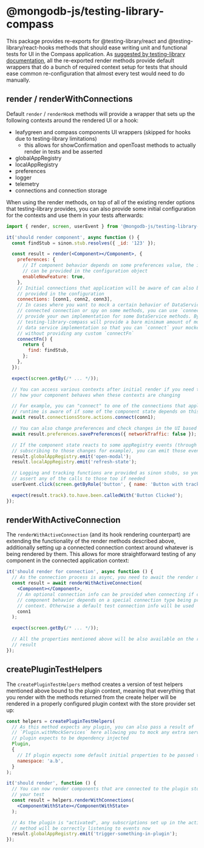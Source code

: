 # @mongodb-js/testing-library-compass

This package provides re-exports for @testing-library/react and @testing-library/react-hooks methods that should ease writing unit and functional tests for UI in the Compass application. As [suggested by testing-library documentation](https://testing-library.com/docs/react-testing-library/setup/#custom-render), all the re-exported render methods provide default wrappers that do a bunch of required context setup for tests that should ease common re-configuration that almost every test would need to do manually.

## render / renderWithConnections

Default `render` / `renderHook` methods will provide a wrapper that sets up the following contexts around the rendered UI or a hook:

- leafygreen and compass components UI wrappers (skipped for hooks due to testing-library limitations)
  - this allows for showConfirmation and openToast methods to actually render in tests and be asserted
- globalAppRegistry
- localAppRegistry
- preferences
- logger
- telemetry
- connections and connection storage

When using the render methods, on top of all of the existing render options that testing-library provides, you can also provide some initial configuration for the contexts and use them in your tests afterwards:

```jsx
import { render, screen, userEvent } from '@mongodb-js/testing-library-compass';

it('should render component', async function () {
  const findStub = sinon.stub.resolves({ _id: '123' });

  const result = render(<Component></Component>, {
    preferences: {
      // If component behavior depends on some preferences value, the initial value
      // can be provided in the configuration object
      enableNewFeature: true,
    },
    // Initial connections that application will be aware of can also be
    // provided in the configuration
    connections: [conn1, conn2, conn3],
    // In cases where you want to mock a certain behavior of DataService for a
    // connected connection or spy on some methods, you can use `connectFn` to
    // provide your own implementation for some DataService methods. By default
    // testing-library-compass will provide a bare minimum amount of mocks for
    // data service implementation so that you can `connect` your mocked render
    // without providing any custom `connectFn`
    connectFn() {
      return {
        find: findStub,
      };
    },
  });

  expect(screen.getBy(/* ... */));

  // You can access various contexts after initial render if you need to test
  // how your component behaves when these contexts are changing

  // For example, you can "connect" to one of the connections that application
  // runtime is aware of if some of the component state depends on this
  await result.connectionsStore.actions.connect(conn1);

  // You can also change preferences and check changes in the UI based on that
  await result.preferences.savePreferences({ networkTraffic: false });

  // If the component state reacts to some appRegistry events (through stores
  // subscribing to those changes for example), you can emit those events
  result.globalAppRegistry.emit('open-modal');
  result.localAppRegistry.emit('refresh-state');

  // Logging and tracking functions are provided as sinon stubs, so you can
  // assert any of the calls to those too if needed
  userEvent.click(screen.getByRole('button', { name: 'Button with tracking' }));

  expect(result.track).to.have.been.calledWith('Button Clicked');
});
```

## renderWithActiveConnection

The `renderWithActiveConnection` (and its hook rendering counterpart) are extending the functionality of the render methods described above, additionally setting up a connected connection context around whatever is being rendered by them. This allows for more straightforward testing of any component in the connected application context:

```jsx
it('should render for connection', async function () {
  // As the connection process is async, you need to await the render method
  const result = await renderWithActiveConnection(
    <Component></Component>,
    // An optional connection info can be provided when connecting if certain
    // component behavior depends on a special connection type being provided in
    // context. Otherwise a default test connection info will be used
    conn1
  );

  expect(screen.getBy(/* ... */));

  // All the properties mentioned above will be also available on the render
  // result
});
```

## createPluginTestHelpers

The `createPluginTestHelpers` method creates a version of test helpers mentioned above bound to the plugin context, meaning that everything that you render with the methods returned from the create helper will be rendered in a properly configured plugin context with the store provider set up:

```jsx
const helpers = createPluginTestHelpers(
  // As this method expects any plugin, you can also pass a result of
  // `Plugin.withMockServices` here allowing you to mock any extra services that
  // plugin expects to be dependency injected
  Plugin,
  {
    // If plugin expects some default initial properties to be passed to the activate method, you can provide them here when creating bound helpers
    namespace: 'a.b',
  }
);

it('should render', function () {
  // You can now render components that are connected to the plugin store inside
  // your test
  const result = helpers.renderWithConnections(
    <ComponentWithState></ComponentWithState>
  );

  // As the plugin is "activated", any subscriptions set up in the activate
  // method will be correctly listening to events now
  result.globalAppRegistry.emit('trigger-something-in-plugin');
});
```
